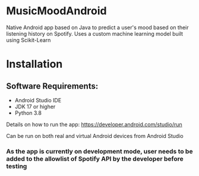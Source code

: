 # MusicMoodAndroid
Native Android app based on Java to predict a user's mood based on their listening history on Spotify. 
Uses a custom machine learning model built using Scikit-Learn

# Installation
## Software Requirements:
* Android Studio IDE
* JDK 17 or higher
* Python 3.8

Details on how to run the app: https://developer.android.com/studio/run

Can be run on both real and virtual Android devices from Android Studio

### As the app is currently on development mode, user needs to be added to the allowlist of Spotify API by the developer before testing

